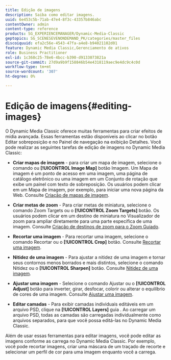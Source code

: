```yaml
---
title: Edição de imagens
description: Saiba como editar imagens.
uuid: 6e453c5b-71ab-47e4-8f3c-43357b846abc
contentOwner: admin
content-type: reference
products: SG_EXPERIENCEMANAGER/Dynamic-Media-Classic
geptopics: SG_SCENESEVENONDEMAND_PK/categories/master_files
discoiquuid: efa2c56e-4543-47fa-a4e8-b94021102d01
feature: Dynamic Media Classic,Gerenciamento de ativos
role: Business Practitioner
exl-id: 1c368c25-78e6-4bcc-b390-d9133073821a
source-git-commit: 27d9a9b9f158846b54e4318119aec9e4dc9c4c0d
workflow-type: tm+mt
source-wordcount: '307'
ht-degree: 0%

---
```


# Edição de imagens{#editing-images}

O Dynamic Media Classic oferece muitas ferramentas para criar efeitos de mídia avançada. Essas ferramentas estão disponíveis ao clicar no botão Editar sobreposição e no Painel de navegação na exibição Detalhes. Você pode realizar as seguintes tarefas de edição de imagens no Dynamic Media Classic:

* **Criar mapas de imagem**  - para criar um mapa de imagem, selecione o comando ou  **[!UICONTROL Image Map]** botão Imagem. Um Mapa de imagem é um ponto de acesso em uma imagem, uma página de catálogo eletrônico ou uma imagem em um Conjunto de rotação que exibe um painel com texto de sobreposição. Os usuários podem clicar em um Mapa de imagem, por exemplo, para iniciar uma nova página da Web. Consulte [Criação de mapas de imagem](/help/creating-image-maps.md).

* **Criar metas de zoom**  - Para criar metas de miniatura, selecione o comando Zoom Targets ou o  **[!UICONTROL Zoom Targets]** botão. Os usuários podem clicar em um destino de miniatura no Visualizador de zoom para ampliar diretamente para uma parte específica de uma imagem. Consulte [Criação de destinos de zoom para o Zoom Guiado](/help/creating-zoom-targets-guided-zoom.md).

* **Recortar uma imagem**  - Para recortar uma imagem, selecione o comando Recortar ou o  **[!UICONTROL Crop]** botão. Consulte [Recortar uma imagem](/help/cropping-image.md).

* **Nitidez de uma imagem**  - Para ajustar a nitidez de uma imagem e tornar seus contornos menos borrados e mais distintos, selecione o comando Nitidez ou o  **[!UICONTROL Sharpen]** botão. Consulte [Nitidez de uma imagem](/help/sharpening-image.md).

* **Ajustar uma imagem**  - Selecione o comando Ajustar ou o  **[!UICONTROL Adjust]** botão para inverter, girar, desfocar, colorir ou alterar o equilíbrio de cores de uma imagem. Consulte [Ajustar uma imagem](/help/adjusting-image.md).

* **Editar camadas**  - Para exibir camadas individuais editáveis em um arquivo PSD, clique na  **[!UICONTROL Layers]** guia . Ao carregar um arquivo PSD, todas as camadas são carregadas individualmente como arquivos separados, para que você possa editá-las no Dynamic Media Classic.

Além de usar essas ferramentas para editar imagens, você pode editar as imagens conforme as carrega no Dynamic Media Classic. Por exemplo, você pode recortar imagens, criar uma máscara de um traçado de recorte e selecionar um perfil de cor para uma imagem enquanto você a carrega.
